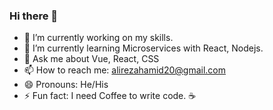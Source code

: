 ### Hi there 👋


- 🔭 I’m currently working on my skills.
- 🌱 I’m currently learning Microservices with React, Nodejs.
- 💬 Ask me about Vue, React, CSS
- 📫 How to reach me: alirezahamid20@gmail.com
- 😄 Pronouns: He/His
- ⚡ Fun fact: I need Coffee to write code. :coffee:


